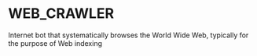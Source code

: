 # WEB_CRAWLER
Internet bot that systematically browses the World Wide Web, typically for the purpose of Web indexing
